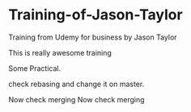 # Training-of-Jason-Taylor
Training from Udemy for business by Jason Taylor

This is really awesome training

Some Practical.

check rebasing and change it on master.


Now check merging
Now check merging

